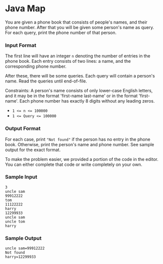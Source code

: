 # Java Map

You are given a phone book that consists of people's names, and their phone number. After that you will be given some 
person's name as query. For each query, print the phone number of that person.

### Input Format

The first line will have an integer `n` denoting the number of entries in the phone book. Each entry consists of two 
lines: a name, and the corresponding phone number.

After these, there will be some queries. Each query will contain a person's name. Read the queries until end-of-file.

Constraints:
A person's name consists of only lower-case English letters, and it may be in the format 'first-name last-name' or in 
the format 'first-name'. Each phone number has exactly 8 digits without any leading zeros.
- `1 <= n <= 100000`
- `1 <= Query <= 100000`

### Output Format

For each case, print `"Not found"` if the person has no entry in the phone book. Otherwise, print the person's name and 
phone number. See sample output for the exact format.

To make the problem easier, we provided a portion of the code in the editor. You can either complete that code or write 
completely on your own.

### Sample Input
~~~~
3
uncle sam
99912222
tom
11122222
harry
12299933
uncle sam
uncle tom
harry
~~~~

### Sample Output
~~~~
uncle sam=99912222
Not found
harry=12299933
~~~~